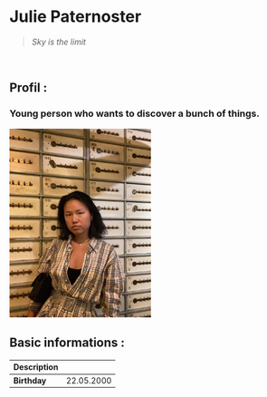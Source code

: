 # Julie Paternoster  
> *Sky is the limit*  

&nbsp;
&nbsp;
&nbsp;
## Profil :  
### Young person who wants to discover a bunch of things. 

<img src="./links/2.jpg" width="250 px"/>  
&nbsp; 
&nbsp; 

## Basic informations :  
| Description |  |
| :------------ | ------------ |
| **Birthday** | 22.05.2000 |